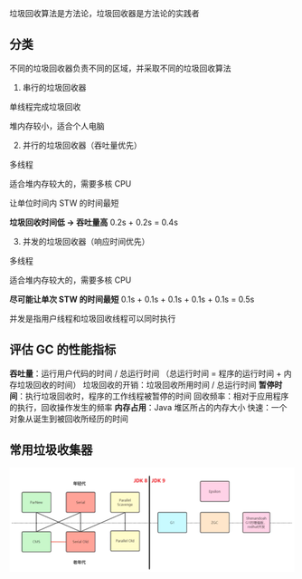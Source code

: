 垃圾回收算法是方法论，垃圾回收器是方法论的实践者

## 分类

不同的垃圾回收器负责不同的区域，并采取不同的垃圾回收算法

1. 串行的垃圾回收器

单线程完成垃圾回收

堆内存较小，适合个人电脑

2. 并行的垃圾回收器（吞吐量优先）

多线程

适合堆内存较大的，需要多核 CPU

让单位时间内 STW 的时间最短

**垃圾回收时间低 -> 吞吐量高** 0.2s + 0.2s = 0.4s

3. 并发的垃圾回收器（响应时间优先）

多线程

适合堆内存较大的，需要多核 CPU

**尽可能让单次 STW 的时间最短** 0.1s + 0.1s + 0.1s + 0.1s + 0.1s = 0.5s

并发是指用户线程和垃圾回收线程可以同时执行

## 评估 GC 的性能指标

**吞吐量**：运行用户代码的时间 / 总运行时间
    （总运行时间 = 程序的运行时间 + 内存垃圾回收的时间）
垃圾回收的开销：垃圾回收所用时间 / 总运行时间
**暂停时间**：执行垃圾回收时，程序的工作线程被暂停的时间
回收频率：相对于应用程序的执行，回收操作发生的频率
**内存占用**：Java 堆区所占的内存大小
快速：一个对象从诞生到被回收所经历的时间

## 常用垃圾收集器

![alt text](image.png)